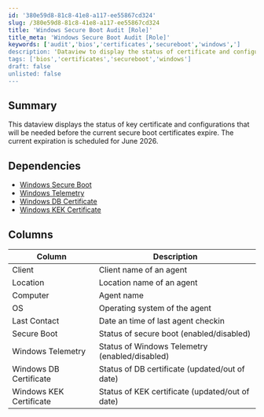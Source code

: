 ```yaml
---
id: '380e59d8-81c8-41e8-a117-ee55867cd324'
slug: /380e59d8-81c8-41e8-a117-ee55867cd324
title: 'Windows Secure Boot Audit [Role]'
title_meta: 'Windows Secure Boot Audit [Role]'
keywords: ['audit','bios','certificates','secureboot','windows',']
description: 'Dataview to display the status of certificate and configurations needed for secure boot'
tags: ['bios','certificates','secureboot','windows']
draft: false
unlisted: false
---
```


## Summary

This dataview displays the status of key certificate and configurations that will be needed before the current secure boot certificates expire. The current expiration is scheduled for June 2026.

## Dependencies

- [Windows Secure Boot](/docs/263a9e69-95ea-4189-b4c7-f2be7f074872)
- [Windows Telemetry](/docs/53371c3c-92ce-468b-8017-cacce1921b26)
- [Windows DB Certificate](/docs/046378db-8236-470b-b6d3-dc6955a19e9a)
- [Windows KEK Certificate](/docs/22cf1518-f97f-49cd-a95d-7ea1816714a7)

## Columns

| Column                  | Description                                     |
| ----------------------- | ----------------------------------------------- |
| Client                  | Client name of an agent                         |
| Location                | Location name of an agent                       |
| Computer                | Agent name                                      |
| OS                      | Operating system of the agent                   |
| Last Contact            | Date an time of last agent checkin              |
| Secure Boot             | Status of secure boot (enabled/disabled)        |
| Windows Telemetry       | Status of Windows Telemetry (enabled/disabled)  |
| Windows DB Certificate  | Status of DB certificate (updated/out of date)  |
| Windows KEK Certificate | Status of KEK certificate (updated/out of date) |